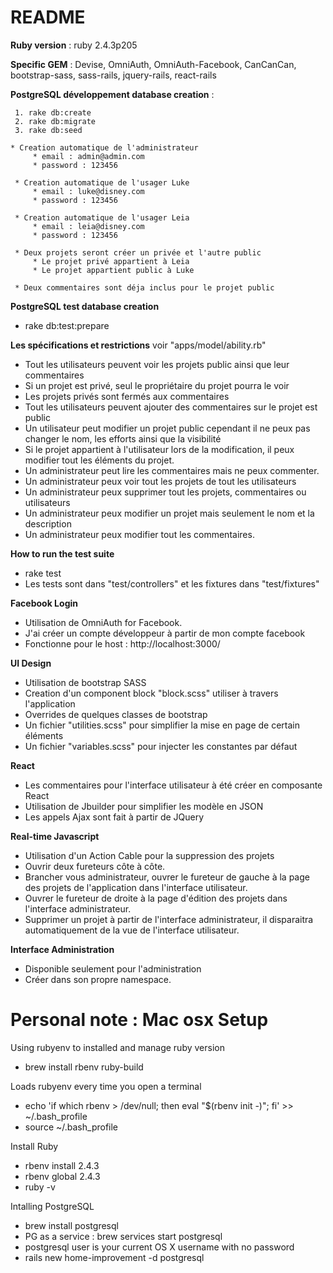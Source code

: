 # README 

**Ruby version** : ruby 2.4.3p205

**Specific GEM** : Devise, OmniAuth, OmniAuth-Facebook, CanCanCan, bootstrap-sass, sass-rails, jquery-rails, react-rails

 **PostgreSQL développement database creation** : 
	 
	 1. rake db:create
	 2. rake db:migrate 
	 3. rake db:seed
	 
	* Creation automatique de l'administrateur
		 * email : admin@admin.com
		 * password : 123456

	 * Creation automatique de l'usager Luke
		 * email : luke@disney.com
		 * password : 123456

	 * Creation automatique de l'usager Leia
		 * email : leia@disney.com
		 * password : 123456
	
	 * Deux projets seront créer un privée et l'autre public
		 * Le projet privé appartient à Leia
		 * Le projet appartient public à Luke
	 
	 * Deux commentaires sont déja inclus pour le projet public
	 
**PostgreSQL test database creation**

 - rake db:test:prepare
	 
**Les spécifications et restrictions** voir "apps/model/ability.rb"

 - Tout les utilisateurs peuvent voir les projets public ainsi que leur commentaires
 - Si un projet est privé, seul le propriétaire du projet pourra le voir
 - Les projets privés sont fermés aux commentaires
 - Tout les utilisateurs peuvent ajouter des commentaires sur le projet est public
 - Un utilisateur peut modifier un projet public cependant il ne peux pas changer le nom, les efforts ainsi que la visibilité
 - Si le projet appartient à l'utilisateur lors de la modification, il peux modifier tout les éléments du projet.
 - Un administrateur peut lire les commentaires mais ne peux commenter.
 - Un administrateur peux voir tout les projets de tout les utilisateurs
 - Un administrateur peux supprimer tout les projets, commentaires ou utilisateurs
 - Un administrateur peux modifier un projet mais seulement le nom et la description
 - Un administrateur peux modifier tout les commentaires.

**How to run the test suite**

 - rake test
 - Les tests sont dans "test/controllers" et les fixtures dans "test/fixtures"

**Facebook Login**

 - Utilisation de OmniAuth for Facebook. 
 - J'ai créer un compte développeur à partir de mon compte facebook
 - Fonctionne pour le host : http://localhost:3000/

**UI Design**

 - Utilisation de bootstrap SASS
 - Creation d'un component block "block.scss" utiliser à travers l'application
 - Overrides de quelques classes de bootstrap
 - Un fichier "utilities.scss" pour simplifier la mise en page de certain éléments
 - Un fichier "variables.scss" pour injecter les constantes par défaut

**React**

 - Les commentaires pour l'interface utilisateur à été créer en composante React
 - Utilisation de Jbuilder pour simplifier les modèle en JSON
 - Les appels Ajax sont fait à partir de JQuery

**Real-time Javascript**

 - Utilisation d'un Action Cable pour la suppression des projets
 - Ouvrir deux fureteurs côte à côte.
 - Brancher vous administrateur, ouvrer le fureteur de gauche à la page des projets de l'application dans l'interface utilisateur.
 - Ouvrer le fureteur de droite à la page d'édition des projets dans l'interface administrateur.
 - Supprimer un projet à partir de l'interface administrateur, il disparaitra automatiquement de la vue de l'interface utilisateur.

**Interface Administration**

 - Disponible seulement pour l'administration
 - Créer dans son propre namespace.

# Personal note : Mac osx Setup

Using rubyenv to installed and manage ruby version

 - brew install rbenv ruby-build 

Loads rubyenv every time you open a terminal  

 - echo 'if which rbenv > /dev/null; then eval "$(rbenv init -)"; fi' >> ~/.bash_profile
 - source ~/.bash_profile

Install Ruby

 -  rbenv install 2.4.3
 - rbenv global 2.4.3 
 - ruby -v

Intalling PostgreSQL

 - brew install postgresql 
 - PG as a service : brew services start postgresql
 - postgresql user is your current OS X username with no password
 - rails new home-improvement -d postgresql